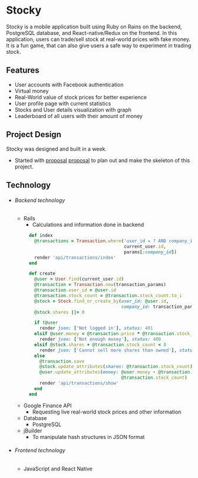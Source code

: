 # Stocky

Stocky is a mobile application built using Ruby on Rains on the backend, PostgreSQL database, and React-native/Redux on the frontend. In this application, users can trade/sell stock at real-world prices with fake money. It is a fun game, that can also
give users a safe way to experiment in trading stock.

## Features
- User accounts with Facebook authentication
- Virtual money
- Real-World value of stock prices for better experience
- User profile page with current statistics
- Stocks and User details visualization with graph
- Leaderboard of all users with their amount of money

## Project Design
Stocky was designed and built in a week.

  - Started with [proposal] [proposal] to plan out and make the skeleton of this project.

[proposal]: ./docs/README.md

## Technology

- ###### Backend technology
  + Rails
    - Calculations and information done in backend
    ```Ruby
      def index
        @transactions = Transaction.where('user_id = ? AND company_id = ?',
                                          current_user.id,
                                          params[:company_id])
        render 'api/transactions/index'
      end

      def create
        @user = User.find(current_user.id)
        @transaction = Transaction.new(transaction_params)
        @transaction.user_id = @user.id
        @transaction.stock_count = @transaction.stock_count.to_i
        @stock = Stock.find_or_create_by(user_id: @user.id,
                                         company_id: transaction_params[:company_id])
        @stock.shares ||= 0

        if !@user
          render json: ['Not logged in'], status: 401
        elsif @user.money < @transaction.price * @transaction.stock_count
          render json: ['Not enough money'], status: 400
        elsif @stock.shares + @transaction.stock_count < 0
          render json: ['Cannot sell more shares than owned'], status: 400
        else
          @transaction.save
          @stock.update_attributes(shares: @transaction.stock_count)
          @user.update_attributes(money: @user.money - @transaction.price *
                                         @transaction.stock_count)
          render 'api/transactions/show'
        end
      end
    ```
  + Google Finance API
    - Requesting live real-world stock prices and other information
  + Database
    - PostgreSQL
  + jBuilder
    - To manipulate hash structures in JSON format

- ###### Frontend technology
  + JavaScript and React Native
